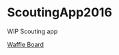 # ScoutingApp2016

WIP Scouting app

[Waffle Board](https://waffle.io/4534-WiredWizards/ProgrammingWaffle2016?search=epsilon)
